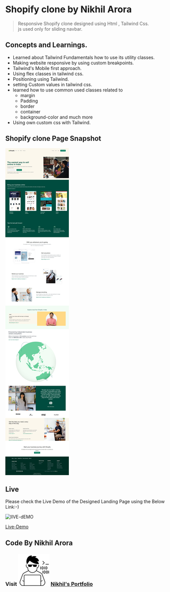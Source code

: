# Shopify clone by Nikhil Arora
>Responsive Shopify clone designed using  Html , Tailwind Css.  
> js used only for sliding navbar.

## Concepts and Learnings.

- Learned about Tailwind Fundamentals how to use its utility classes.
- Making website responsive by using  custom breakpoints.
- Tailwind's Mobile first approach.
- Using flex classes in tailwind css.
- Positioning using Tailwind.
- setting Custom values in tailwind css.
- learned how to use common used classes related to 
    - margin
    - Padding
    - border
    - container
    - background-color  and much more
- Using own custom css with Tailwind.



## Shopify clone Page Snapshot
![Snapshot](/Final%20Output/Web%20capture_22-8-2022_15324_127.0.0.1.jpeg)


## Live

Please check the Live Demo of the Designed Landing Page using the Below Link:-)

![lIVE-dEMO](https://img.shields.io/badge/Live_Demo-<COLOR>)

[Live-Demo](https://shopifyclone-in.netlify.app/)

## Code By Nikhil Arora 
### Visit ![I-write-code](/Final%20Output/codericon-removebg-preview%20(1).png) [Nikhil's Portfolio](https://nikhilarora-protfolio.netlify.app/)
